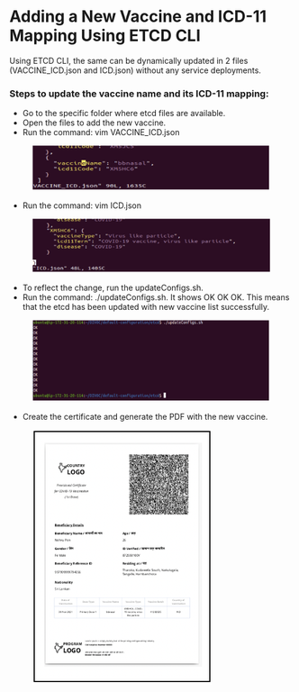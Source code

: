 # Adding a New Vaccine and ICD-11 Mapping Using ETCD CLI

Using ETCD CLI, the same can be dynamically updated in 2 files (VACCINE\_ICD.json and ICD.json) without any service deployments.

### **Steps to update the vaccine name and its ICD-11 mapping:**

* Go to the specific folder where etcd files are available.
* Open the files to add the new vaccine.
* Run the command: vim VACCINE\_ICD.json

<figure><img src="../../../.gitbook/assets/Screenshot 2022-09-01 at 11.57.38 AM.png" alt=""><figcaption></figcaption></figure>

* Run the command: vim ICD.json

<figure><img src="../../../.gitbook/assets/Screenshot 2022-09-01 at 11.59.02 AM.png" alt=""><figcaption></figcaption></figure>

* To reflect the change, run the updateConfigs.sh.
* Run the command: ./updateConfigs.sh. It shows OK OK OK. This means that the etcd has been updated with new vaccine list successfully.

<figure><img src="../../../.gitbook/assets/Screenshot 2022-09-01 at 12.00.19 PM.png" alt=""><figcaption></figcaption></figure>

* Create the certificate and generate the PDF with the new vaccine.

<figure><img src="../../../.gitbook/assets/Screenshot 2022-09-01 at 12.01.43 PM.png" alt=""><figcaption></figcaption></figure>





###

